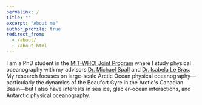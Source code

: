 ```yaml
---
permalink: /
title: ""
excerpt: "About me"
author_profile: true
redirect_from: 
  - /about/
  - /about.html
---
```


I am a PhD student in the [MIT-WHOI Joint Program](https://mit.whoi.edu/) where I study physical oceanography with my advisors [Dr. Michael Spall](https://www2.whoi.edu/staff/mspall/) and [Dr. Isabela Le Bras](https://ilebras.github.io/). My research focuses on large-scale Arctic Ocean physical oceanography—particularly the dynamics of the Beaufort Gyre in the Arctic's Canadian Basin—but I also have interests in sea ice, glacier-ocean interactions, and Antarctic physical oceanography.

